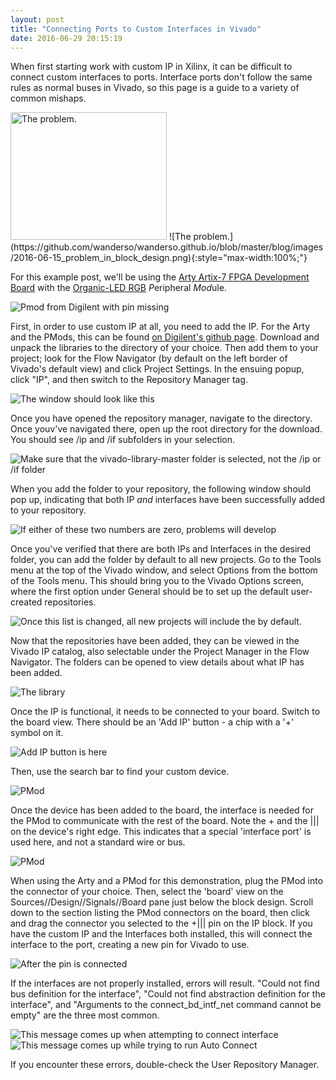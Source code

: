 ```yaml
---
layout: post
title: "Connecting Ports to Custom Interfaces in Vivado"
date: 2016-06-29 20:15:19
---
```

When first starting work with custom IP in Xilinx, it can be difficult to connect custom interfaces to ports. Interface ports don't follow the same rules as normal buses in Vivado, so this page is a guide to a variety of common mishaps. 

<img src="https://github.com/wanderso/wanderso.github.io/blob/master/blog/images/2016-06-15_problem_in_block_design.png" border="0" alt="The problem." width="250" height="204" />
![The problem.](https://github.com/wanderso/wanderso.github.io/blob/master/blog/images/2016-06-15_problem_in_block_design.png){:style="max-width:100%;"}

For this example post, we'll be using the [Arty Artix-7 FPGA Development Board](http://www.digikey.com/catalog/en/partgroup/arty-artix-7-fpga-development-board/57656?WT.srch=1&gclid=CJzEjPqVrc0CFcdhfgodGH8IQA) with the [Organic-LED RGB](http://store.digilentinc.com/pmodoledrgb-96-x-64-rgb-oled-display-with-16-bit-color-resolution/) *P*eripheral *Mod*ule.

![Pmod from Digilent with pin missing](https://github.com/wanderso/wanderso.github.io/blob/master/blog/images/2016-06-15_no_pin.png)

First, in order to use custom IP at all, you need to add the IP. For the Arty and the PMods, this can be found [on Digilent's github page](https://github.com/Digilent/vivado-library). Download and unpack the libraries to the directory of your choice. Then add them to your project; look for the Flow Navigator (by default on the left border of Vivado's default view) and click Project Settings. In the ensuing popup, click "IP", and then switch to the Repository Manager tag.

![The window should look like this](https://github.com/wanderso/wanderso.github.io/blob/master/blog/images/2016-06-17_Navigation_guide.png)

Once you have opened the repository manager, navigate to the directory. Once youv've navigated there, open up the root directory for the download. You should see /ip and /if subfolders in your selection.

![Make sure that the vivado-library-master folder is selected, not the /ip or /if folder](https://github.com/wanderso/wanderso.github.io/blob/master/blog/images/2016-06-17_if_ip_subdir.png)

When you add the folder to your repository, the following window should pop up, indicating that both IP *and* interfaces have been successfully added to your repository. 

![If either of these two numbers are zero, problems will develop](https://github.com/wanderso/wanderso.github.io/blob/master/blog/images/2016-06-15_vivado_library_IPs_and_interfaces.png)

Once you've verified that there are both IPs and Interfaces in the desired folder, you can add the folder by default to all new projects. Go to the Tools menu at the top of the Vivado window, and select Options from the bottom of the Tools menu. This should bring you to the Vivado Options screen, where the first option under General should be to set up the default user-created repositories. 

![Once this list is changed, all new projects will include the by default.](https://github.com/wanderso/wanderso.github.io/blob/master/blog/images/2016-06-18_Vivado_Default_IP_Repo.png)

Now that the repositories have been added, they can be viewed in the Vivado IP catalog, also selectable under the Project Manager in the Flow Navigator. The folders can be opened to view details about what IP has been added.

![The library](https://github.com/wanderso/wanderso.github.io/blob/master/blog/images/2016-06-18_Vivado_IP_Library_Open.png)

Once the IP is functional, it needs to be connected to your board. Switch to the board view. There should be an 'Add IP' button - a chip with a '+' symbol on it. 

![Add IP button is here](https://github.com/wanderso/wanderso.github.io/blob/master/blog/images/2016-06-18_Add_IP.png)

Then, use the search bar to find your custom device. 

![PMod](https://github.com/wanderso/wanderso.github.io/blob/master/blog/images/2016-06-18_Add_PMOD.png)

Once the device has been added to the board, the interface is needed for the PMod to communicate with the rest of the board. Note the + and the \|\|\| on the device's right edge. This indicates that a special 'interface port' is used here, and not a standard wire or bus. 

![PMod](https://github.com/wanderso/wanderso.github.io/blob/master/blog/images/2016-06-15_no_pin.png)

When using the Arty and a PMod for this demonstration, plug the PMod into the connector of your choice. Then, select the 'board' view on the Sources//Design//Signals//Board pane just below the block design. Scroll down to the section listing the PMod connectors on the board, then click and drag the connector you selected to the +\|\|\| pin on the IP block. If you have the custom IP and the Interfaces both installed, this will connect the interface to the port, creating a new pin for Vivado to use.

![After the pin is connected](https://github.com/wanderso/wanderso.github.io/blob/master/blog/images/20160615_when_pin_connected.png)

If the interfaces are not properly installed, errors will result. "Could not find bus definition for the interface", "Could not find abstraction definition for the interface", and "Arguments to the connect_bd_intf_net command cannot be empty" are the three most common.

![This message comes up when attempting to connect interface](https://github.com/wanderso/wanderso.github.io/blob/master/blog/images/2016-06-15_problem_in_block_design.png) 
![This message comes up while trying to run Auto Connect](https://github.com/wanderso/wanderso.github.io/blob/master/blog/images/2016-06-15_connect_db_intf_net.png)

If you encounter these errors, double-check the User Repository Manager.

